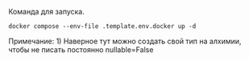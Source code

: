 Команда для запуска.

    docker compose --env-file .template.env.docker up -d


Примечание:
    1) Наверное тут можно создать свой тип на алхимии, чтобы не писать
постоянно nullable=False
